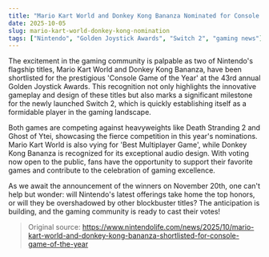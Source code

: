 ```yaml
---
title: "Mario Kart World and Donkey Kong Bananza Nominated for Console Game of the Year"
date: 2025-10-05
slug: mario-kart-world-donkey-kong-nomination
tags: ["Nintendo", "Golden Joystick Awards", "Switch 2", "gaming news"]
---
```


The excitement in the gaming community is palpable as two of Nintendo's flagship titles, Mario Kart World and Donkey Kong Bananza, have been shortlisted for the prestigious 'Console Game of the Year' at the 43rd annual Golden Joystick Awards. This recognition not only highlights the innovative gameplay and design of these titles but also marks a significant milestone for the newly launched Switch 2, which is quickly establishing itself as a formidable player in the gaming landscape.

Both games are competing against heavyweights like Death Stranding 2 and Ghost of Ytei, showcasing the fierce competition in this year's nominations. Mario Kart World is also vying for 'Best Multiplayer Game', while Donkey Kong Bananza is recognized for its exceptional audio design. With voting now open to the public, fans have the opportunity to support their favorite games and contribute to the celebration of gaming excellence.

As we await the announcement of the winners on November 20th, one can't help but wonder: will Nintendo's latest offerings take home the top honors, or will they be overshadowed by other blockbuster titles? The anticipation is building, and the gaming community is ready to cast their votes!
> Original source: https://www.nintendolife.com/news/2025/10/mario-kart-world-and-donkey-kong-bananza-shortlisted-for-console-game-of-the-year